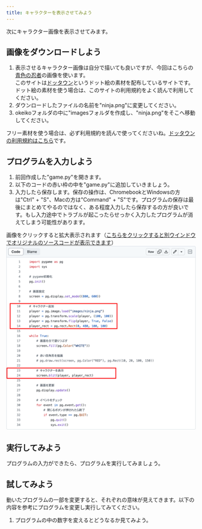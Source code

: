 ```yaml
---
title: キャラクターを表示させてみよう
---
```

次にキャラクター画像を表示させてみます。

## 画像をダウンロードしよう
1. 表示させるキャラクター画像は自分で描いても良いですが、今回はこちらの[青色の忍者](https://dotown.maeda-design-room.net/2681/)の画像を使います。  
このサイトは[ドッタウン](https://dotown.maeda-design-room.net/)というドット絵の素材を配布しているサイトです。ドット絵の素材を使う場合は、このサイトの利用規約をよく読んで利用してください。
2. ダウンロードしたファイルの名前を"ninja.png"に変更してください。
3. okeikoフォルダの中に"imagesフォルダを作成し、"ninja.png"をそこへ移動してください。

フリー素材を使う場合は、必ず利用規約を読んで使ってくださいね。[ドッタウンの利用規約はこちら](https://dotown.maeda-design-room.net/term-of-use/)です。

## プログラムを入力しよう
1. 前回作成した"game.py"を開きます。
1. 以下のコードの赤い枠の中を"game.py"に追加していきましょう。
1. 入力したら保存します。保存の操作は、ChromebookとWindowsの方は"Ctrl" + "S"、Macの方は"Command" + "S"です。プログラムの保存は最後にまとめてやるのではなく、ある程度入力したら保存するの方が良いです。もし入力途中でトラブルが起こったらせっかく入力したプログラムが消えてしまう可能性があります。

画像をクリックすると拡大表示されます（[こちらをクリックすると別ウインドウでオリジナルのソースコードが表示できます](https://github.com/kwaka1208/resources/blob/main/pygame/game02.py)）
[![](https://raw.githubusercontent.com/kwaka1208/resources/main/pygame/game02.png)](https://raw.githubusercontent.com/kwaka1208/resources/main/pygame/game02.png)

## 実行してみよう
プログラムの入力ができたら、プログラムを実行してみましょう。

## 試してみよう
動いたプログラムの一部を変更すると、それぞれの意味が見えてきます。以下の内容を参考にプログラムを変更し実行してみてください。

1. プログラムの中の数字を変えるとどうなるか見てみよう。
